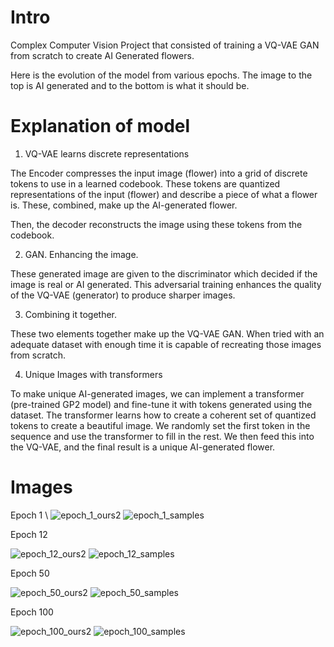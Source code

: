 # Intro 
Complex Computer Vision Project that consisted of training a VQ-VAE GAN from scratch to create AI Generated flowers.

Here is the evolution of the model from various epochs. The image to the top is AI generated and to the bottom is what it should be.

# Explanation of model

1. VQ-VAE learns discrete representations

The Encoder compresses the input image (flower) into a grid of discrete tokens to use in a learned codebook.
These tokens are quantized representations of the input (flower) and describe a piece of what a flower is. These, combined, make up the AI-generated flower. 

Then, the decoder reconstructs the image using these tokens from the codebook.

2. GAN. Enhancing the image.

These generated image are given to the discriminator which decided if the image is real or AI generated.
This adversarial training enhances the quality of the VQ-VAE (generator) to produce sharper images.

3. Combining it together.

These two elements together make up the VQ-VAE GAN. When tried with an adequate dataset with enough time it is capable of recreating those images from scratch. 

4. Unique Images with transformers 

To make unique AI-generated images, we can implement a transformer (pre-trained GP2 model) and fine-tune it with tokens generated using the dataset. The transformer learns how to create a coherent set of quantized tokens to create a beautiful image. 
We randomly set the first token in the sequence and use the transformer to fill in the rest. We then feed this into the VQ-VAE, and the final result is a unique AI-generated flower. 




# Images
Epoch 1
\\
![epoch_1_ours2](https://github.com/user-attachments/assets/1b311e1d-ee8a-4dc6-8e98-c40a36055f9d)
![epoch_1_samples](https://github.com/user-attachments/assets/789505a7-993e-4996-8c67-f658af144527)


Epoch 12

![epoch_12_ours2](https://github.com/user-attachments/assets/9c07ca4f-206e-4767-a31e-1d82a1bc86a6)
![epoch_12_samples](https://github.com/user-attachments/assets/0516752a-cd88-434e-868a-7dced5f69b54)


Epoch 50

![epoch_50_ours2](https://github.com/user-attachments/assets/c122c8dd-0181-48aa-a85b-d18314344a5d)
![epoch_50_samples](https://github.com/user-attachments/assets/e1c5f972-8dd7-4604-b68f-3db594a5012b)


Epoch 100

![epoch_100_ours2](https://github.com/user-attachments/assets/866074b2-c43a-4cb2-8e81-1499fc650808)
![epoch_100_samples](https://github.com/user-attachments/assets/80e778c9-aa7a-43a8-b392-4c420cff5f06)




